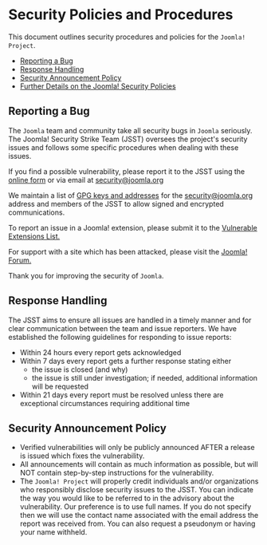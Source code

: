 # Security Policies and Procedures

This document outlines security procedures and policies for the `Joomla! Project`.

  * [Reporting a Bug](#reporting-a-bug)
  * [Response Handling](#response-handling)
  * [Security Announcement Policy](#security-announcement-policy)
  * [Further Details on the Joomla! Security Policies](https://security.joomla.org)

## Reporting a Bug

The `Joomla` team and community take all security bugs in `Joomla` seriously. The Joomla! Security Strike Team (JSST) oversees the project's security issues and follows some specific procedures when dealing with these issues.

If you find a possible vulnerability, please report it to the JSST using the [online form](https://developer.joomla.org/security/contact-the-team.html) or via email at security@joomla.org

We maintain a list of [GPG keys and addresses](https://developer.joomla.org/security/gpg-keys.html) for the security@joomla.org address and members of the JSST to allow signed and encrypted communications.

To report an issue in a Joomla! extension, please submit it to the [Vulnerable Extensions List.](https://vel.joomla.org/submit-vel)

For support with a site which has been attacked, please visit the [Joomla! Forum.](https://forum.joomla.org/viewforum.php?f=714)

Thank you for improving the security of `Joomla`.

## Response Handling

The JSST aims to ensure all issues are handled in a timely manner and for clear communication between the team and issue reporters. We have established the following guidelines for responding to issue reports:

* Within 24 hours every report gets acknowledged
* Within 7 days every report gets a further response stating either
    * the issue is closed (and why)
    * the issue is still under investigation; if needed, additional information will be requested
* Within 21 days every report must be resolved unless there are exceptional circumstances requiring additional time

## Security Announcement Policy
* Verified vulnerabilities will only be publicly announced AFTER a release is issued which fixes the vulnerability.
* All announcements will contain as much information as possible, but will NOT contain step-by-step instructions for the vulnerability.
* The `Joomla! Project` will properly credit individuals and/or organizations who responsibly disclose security issues to the JSST. You can indicate the way you would like to be referred to in the advisory about the vulnerability. Our preference is to use full names. If you do not specify then we will use the contact name associated with the email address the report was received from. You can also request a pseudonym or having your name withheld.
